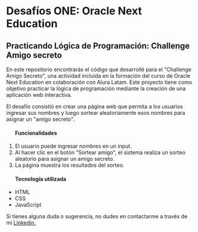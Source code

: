 <h1>Desafíos ONE: Oracle Next Education</h1>
<h2>Practicando Lógica de Programación: Challenge Amigo secreto</h2>
<p>En este repositorio encontrarás el código que desarrollé para el "Challenge Amigo Secreto", una actividad incluida en la formación del curso de Oracle Next Education en colaboración con Alura Latam. Este proyecto tiene como objetivo practicar la lógica de programación mediante la creación de una aplicación web interactiva.</p>
<p> El desafío consistió en crear una página web que permita a los usuarios ingresar sus nombres y luego sortear aleatoriamente esos nombres para asignar un "amigo secreto".</p>

<ol>
  <h4>Funcionalidades</h4>
  <li>El usuario puede ingresar nombres en un input.</li>
  <li>Al hacer clic en el botón "Sortear amigo", el sistema realiza un sorteo aleatorio para asignar un amigo secreto.</li>
  <li>La página muestra los resultados del sorteo.</li>
</ol>

<ul>
  <h4>Tecnología utilizada</h4>
  <li>HTML</li>
  <li>CSS</li>
  <li>JavaScript</li>
</ul>

<p>Si tienes alguna duda o sugerencia, no dudes en contactarme a través de mi <a href="https://www.linkedin.com/in/lorena-raygoza09" target="_blank">Linkedin.</a></p>
